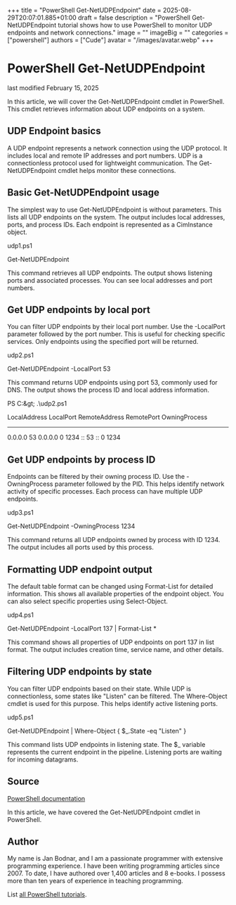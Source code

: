 +++
title = "PowerShell Get-NetUDPEndpoint"
date = 2025-08-29T20:07:01.885+01:00
draft = false
description = "PowerShell Get-NetUDPEndpoint tutorial shows how to use PowerShell to monitor UDP endpoints and network connections."
image = ""
imageBig = ""
categories = ["powershell"]
authors = ["Cude"]
avatar = "/images/avatar.webp"
+++

# PowerShell Get-NetUDPEndpoint

last modified February 15, 2025

In this article, we will cover the Get-NetUDPEndpoint cmdlet in
PowerShell. This cmdlet retrieves information about UDP endpoints on a
system.

## UDP Endpoint basics

A UDP endpoint represents a network connection using the UDP protocol. It
includes local and remote IP addresses and port numbers. UDP is a connectionless
protocol used for lightweight communication. The Get-NetUDPEndpoint
cmdlet helps monitor these connections.

## Basic Get-NetUDPEndpoint usage

The simplest way to use Get-NetUDPEndpoint is without parameters.
This lists all UDP endpoints on the system. The output includes local addresses,
ports, and process IDs. Each endpoint is represented as a CimInstance object.

udp1.ps1
  

Get-NetUDPEndpoint

This command retrieves all UDP endpoints. The output shows listening ports and
associated processes. You can see local addresses and port numbers.

## Get UDP endpoints by local port

You can filter UDP endpoints by their local port number. Use the -LocalPort
parameter followed by the port number. This is useful for checking specific
services. Only endpoints using the specified port will be returned.

udp2.ps1
  

Get-NetUDPEndpoint -LocalPort 53

This command returns UDP endpoints using port 53, commonly used for DNS.
The output shows the process ID and local address information.

PS C:\&gt; .\udp2.ps1

LocalAddress   LocalPort RemoteAddress RemotePort OwningProcess
------------   --------- ------------- ---------- -------------
0.0.0.0        53       0.0.0.0       0          1234
::             53       ::            0          1234

## Get UDP endpoints by process ID

Endpoints can be filtered by their owning process ID. Use the -OwningProcess
parameter followed by the PID. This helps identify network activity of specific
processes. Each process can have multiple UDP endpoints.

udp3.ps1
  

Get-NetUDPEndpoint -OwningProcess 1234

This command returns all UDP endpoints owned by process with ID 1234. The
output includes all ports used by this process.

## Formatting UDP endpoint output

The default table format can be changed using Format-List for
detailed information. This shows all available properties of the endpoint object.
You can also select specific properties using Select-Object.

udp4.ps1
  

Get-NetUDPEndpoint -LocalPort 137 | Format-List *

This command shows all properties of UDP endpoints on port 137 in list format.
The output includes creation time, service name, and other details.

## Filtering UDP endpoints by state

You can filter UDP endpoints based on their state. While UDP is connectionless,
some states like "Listen" can be filtered. The Where-Object cmdlet is used for
this purpose. This helps identify active listening ports.

udp5.ps1
  

Get-NetUDPEndpoint | Where-Object { $_.State -eq "Listen" }

This command lists UDP endpoints in listening state. The $_ variable represents
the current endpoint in the pipeline. Listening ports are waiting for incoming
datagrams.

## Source

[PowerShell documentation](https://docs.microsoft.com/en-us/powershell/)

In this article, we have covered the Get-NetUDPEndpoint cmdlet in PowerShell.

## Author

My name is Jan Bodnar, and I am a passionate programmer with extensive
programming experience. I have been writing programming articles since 2007.
To date, I have authored over 1,400 articles and 8 e-books. I possess more
than ten years of experience in teaching programming.

List [all PowerShell tutorials](/powershell/).